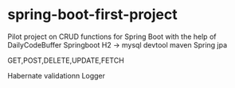 # spring-boot-first-project
Pilot project on CRUD functions for Spring Boot with the help of DailyCodeBuffer
Springboot 
H2 -> mysql 
devtool
maven
Spring jpa

GET,POST,DELETE,UPDATE,FETCH

Habernate validationn
Logger
